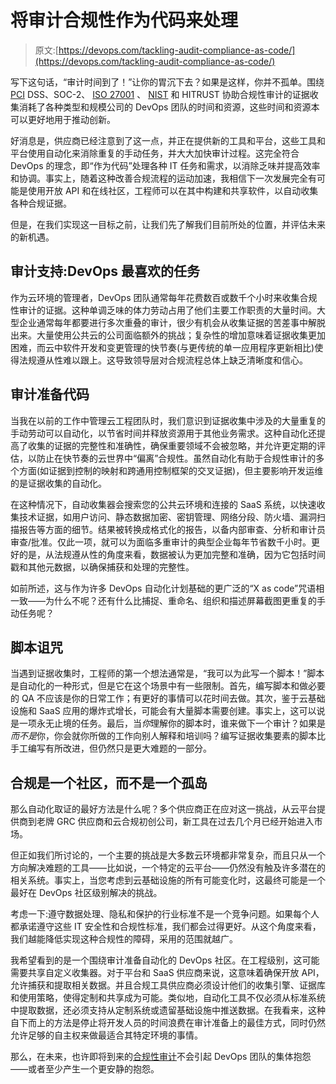 # 将审计合规性作为代码来处理

> 原文:[https://devops.com/tackling-audit-compliance-as-code/](https://devops.com/tackling-audit-compliance-as-code/)

写下这句话，“审计时间到了！”让你的胃沉下去？如果是这样，你并不孤单。围绕 [PCI](https://devops.com/?s=PCI) DSS、SOC-2、 [ISO 27001](https://devops.com/?s=ISO) 、 [NIST](https://devops.com/?s=NIST) 和 HITRUST 协助合规性审计的证据收集消耗了各种类型和规模公司的 DevOps 团队的时间和资源，这些时间和资源本可以更好地用于推动创新。

好消息是，供应商已经注意到了这一点，并正在提供新的工具和平台，这些工具和平台使用自动化来消除重复的手动任务，并大大加快审计过程。这完全符合 DevOps 的理念，即“作为代码”处理各种 IT 任务和需求，以消除乏味并提高效率和协调。事实上，随着这种改善合规流程的运动加速，我相信下一次发展完全有可能是使用开放 API 和在线社区，工程师可以在其中构建和共享软件，以自动收集各种合规证据。

但是，在我们实现这一目标之前，让我们先了解我们目前所处的位置，并评估未来的新机遇。

## 审计支持:DevOps 最喜欢的任务

作为云环境的管理者，DevOps 团队通常每年花费数百或数千个小时来收集合规性审计的证据。这种单调乏味的体力劳动占用了他们主要工作职责的大量时间。大型企业通常每年都要进行多次重叠的审计，很少有机会从收集证据的苦差事中解脱出来。大量使用公共云的公司面临额外的挑战；复杂性的增加意味着证据收集更加困难，而云中软件开发和变更管理的快节奏(与更传统的单一应用程序更新相比)使得法规遵从性难以跟上。这导致领导层对合规流程总体上缺乏清晰度和信心。

## 审计准备代码

当我在以前的工作中管理云工程团队时，我们意识到证据收集中涉及的大量重复的手动劳动可以自动化，以节省时间并释放资源用于其他业务需求。这种自动化还提高了收集的证据的完整性和准确性，确保重要领域不会被忽略，并允许更定期的评估，以防止在快节奏的云世界中“偏离”合规性。虽然自动化有助于合规性审计的多个方面(如证据到控制的映射和跨通用控制框架的交叉证据)，但主要影响开发运维的是证据收集的自动化。

在这种情况下，自动收集器会搜索您的公共云环境和连接的 SaaS 系统，以快速收集技术证据，如用户访问、静态数据加密、密钥管理、网络分段、防火墙、漏洞扫描报告等方面的细节。结果被转换成格式化的报告，以备内部审查、分析和审计员审查/批准。仅此一项，就可以为面临多重审计的典型企业每年节省数千小时。更好的是，从法规遵从性的角度来看，数据被认为更加完整和准确，因为它包括时间戳和其他元数据，以确保捕获和处理的完整性。

如前所述，这与作为许多 DevOps 自动化计划基础的更广泛的“X as code”咒语相一致——为什么不呢？还有什么比捕捉、重命名、组织和描述屏幕截图更重复的手动任务呢？

## 脚本诅咒

当遇到证据收集时，工程师的第一个想法通常是，“我可以为此写一个脚本！”脚本是自动化的一种形式，但是它在这个场景中有一些限制。首先，编写脚本和做必要的 QA 不应该是你的日常工作；有更好的事情可以花时间去做。其次，鉴于云基础设施和 SaaS 应用的爆炸式增长，可能会有大量脚本需要创建。事实上，这可以说是一项永无止境的任务。最后，当*你*理解你的脚本时，谁来做下一个审计？如果是*而不是*你，你会就你所做的工作向别人解释和培训吗？编写证据收集要素的脚本比手工编写有所改进，但仍然只是更大难题的一部分。

## 合规是一个社区，而不是一个孤岛

那么自动化取证的最好方法是什么呢？多个供应商正在应对这一挑战，从云平台提供商到老牌 GRC 供应商和云合规初创公司，新工具在过去几个月已经开始进入市场。

但正如我们所讨论的，一个主要的挑战是大多数云环境都非常复杂，而且只从一个方向解决难题的工具——比如说，一个特定的云平台——仍然没有触及许多潜在的相关系统。事实上，当您考虑到云基础设施的所有可能变化时，这最终可能是一个最好在 DevOps 社区级别解决的挑战。

考虑一下:遵守数据处理、隐私和保护的行业标准不是一个竞争问题。如果每个人都承诺遵守这些 IT 安全性和合规性标准，我们都会过得更好。从这个角度来看，我们越能降低实现这种合规性的障碍，采用的范围就越广。

我希望看到的是一个围绕审计准备自动化的 DevOps 社区。在工程级别，这可能需要共享自定义收集器。对于平台和 SaaS 供应商来说，这意味着确保开放 API，允许捕获和提取相关数据。并且合规工具供应商必须设计他们的收集引擎、证据库和使用策略，使得定制和共享成为可能。类似地，自动化工具不仅必须从标准系统中提取数据，还必须支持从定制系统或遗留基础设施中推送数据。在我看来，这种自下而上的方法是停止将开发人员的时间浪费在审计准备上的最佳方式，同时仍然允许足够的自主权来做最适合其特定环境的事情。

那么，在未来，也许即将到来的[合规性审计](https://www.smartsheet.com/compliance-auditing#:~:text=A%20compliance%20audit%20is%20an,controls%2C%20and%20policies%20and%20procedures.&text=Boards%20of%20directors%20are%20also,need%20to%20see%20audit%20reports.)不会引起 DevOps 团队的集体抱怨——或者至少产生一个更安静的抱怨。